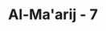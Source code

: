 ---
title: "Al-Ma'arij - 7"
no: 7
arabic_no: ٧
ayah: وَّنَرٰىهُ قَرِيْبًاۗ
translation: "Sedangkan Kami memandangnya dekat (pasti terjadi). "
tafsir: "Namun demikian, azab itu pasti terjadi karena Allah-lah yang menentukan segala sesuatu. Tidak ada satu pun yang sukar bagi-Nya. Jika Dia menghendaki terjadinya sesuatu, maka akan terjadi pada saat yang dikehendaki-Nya. Tidak ada suatu pun yang dapat melawan kehendaknya."
---